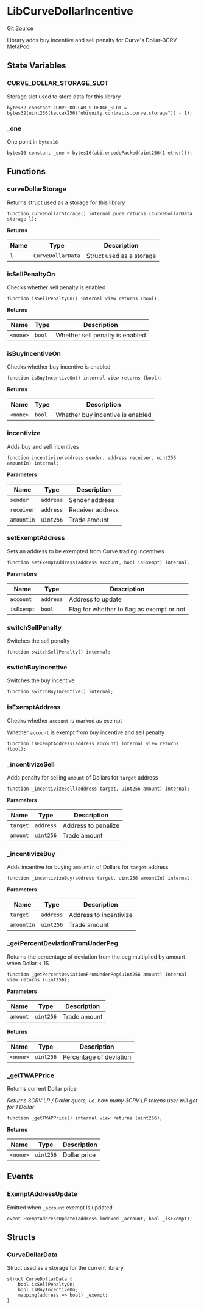# LibCurveDollarIncentive
[Git Source](https://github.com/ubiquity/ubiquity-dollar/blob/10739ec9952bac4f588bde7bc4ca191d941f1dc7/src/dollar/libraries/LibCurveDollarIncentive.sol)

Library adds buy incentive and sell penalty for Curve's Dollar-3CRV MetaPool


## State Variables
### CURVE_DOLLAR_STORAGE_SLOT
Storage slot used to store data for this library


```solidity
bytes32 constant CURVE_DOLLAR_STORAGE_SLOT = bytes32(uint256(keccak256("ubiquity.contracts.curve.storage")) - 1);
```


### _one
One point in `bytes16`


```solidity
bytes16 constant _one = bytes16(abi.encodePacked(uint256(1 ether)));
```


## Functions
### curveDollarStorage

Returns struct used as a storage for this library


```solidity
function curveDollarStorage() internal pure returns (CurveDollarData storage l);
```
**Returns**

|Name|Type|Description|
|----|----|-----------|
|`l`|`CurveDollarData`|Struct used as a storage|


### isSellPenaltyOn

Checks whether sell penalty is enabled


```solidity
function isSellPenaltyOn() internal view returns (bool);
```
**Returns**

|Name|Type|Description|
|----|----|-----------|
|`<none>`|`bool`|Whether sell penalty is enabled|


### isBuyIncentiveOn

Checks whether buy incentive is enabled


```solidity
function isBuyIncentiveOn() internal view returns (bool);
```
**Returns**

|Name|Type|Description|
|----|----|-----------|
|`<none>`|`bool`|Whether buy incentive is enabled|


### incentivize

Adds buy and sell incentives


```solidity
function incentivize(address sender, address receiver, uint256 amountIn) internal;
```
**Parameters**

|Name|Type|Description|
|----|----|-----------|
|`sender`|`address`|Sender address|
|`receiver`|`address`|Receiver address|
|`amountIn`|`uint256`|Trade amount|


### setExemptAddress

Sets an address to be exempted from Curve trading incentives


```solidity
function setExemptAddress(address account, bool isExempt) internal;
```
**Parameters**

|Name|Type|Description|
|----|----|-----------|
|`account`|`address`|Address to update|
|`isExempt`|`bool`|Flag for whether to flag as exempt or not|


### switchSellPenalty

Switches the sell penalty


```solidity
function switchSellPenalty() internal;
```

### switchBuyIncentive

Switches the buy incentive


```solidity
function switchBuyIncentive() internal;
```

### isExemptAddress

Checks whether `account` is marked as exempt

Whether `account` is exempt from buy incentive and sell penalty


```solidity
function isExemptAddress(address account) internal view returns (bool);
```

### _incentivizeSell

Adds penalty for selling `amount` of Dollars for `target` address


```solidity
function _incentivizeSell(address target, uint256 amount) internal;
```
**Parameters**

|Name|Type|Description|
|----|----|-----------|
|`target`|`address`|Address to penalize|
|`amount`|`uint256`|Trade amount|


### _incentivizeBuy

Adds incentive for buying `amountIn` of Dollars for `target` address


```solidity
function _incentivizeBuy(address target, uint256 amountIn) internal;
```
**Parameters**

|Name|Type|Description|
|----|----|-----------|
|`target`|`address`|Address to incentivize|
|`amountIn`|`uint256`|Trade amount|


### _getPercentDeviationFromUnderPeg

Returns the percentage of deviation from the peg multiplied by amount when Dollar < 1$


```solidity
function _getPercentDeviationFromUnderPeg(uint256 amount) internal view returns (uint256);
```
**Parameters**

|Name|Type|Description|
|----|----|-----------|
|`amount`|`uint256`|Trade amount|

**Returns**

|Name|Type|Description|
|----|----|-----------|
|`<none>`|`uint256`|Percentage of deviation|


### _getTWAPPrice

Returns current Dollar price

*Returns 3CRV LP / Dollar quote, i.e. how many 3CRV LP tokens user will get for 1 Dollar*


```solidity
function _getTWAPPrice() internal view returns (uint256);
```
**Returns**

|Name|Type|Description|
|----|----|-----------|
|`<none>`|`uint256`|Dollar price|


## Events
### ExemptAddressUpdate
Emitted when `_account` exempt is updated


```solidity
event ExemptAddressUpdate(address indexed _account, bool _isExempt);
```

## Structs
### CurveDollarData
Struct used as a storage for the current library


```solidity
struct CurveDollarData {
    bool isSellPenaltyOn;
    bool isBuyIncentiveOn;
    mapping(address => bool) _exempt;
}
```

